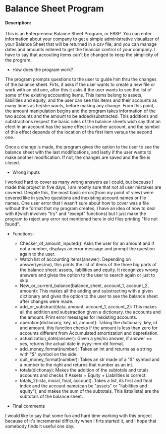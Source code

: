 # Balance Sheet Program

#### Description:

This is an Enterpreneur Balance Sheet Program, or EBSP. You can enter information about your company to get a simple administrative visualizer of your Balance Sheet that will be returned in a csv file, and you can manage dates and amounts entered to get the financial control of your company. I have to say that accouting items can't be changed to keep the simplicity of the program.

- How does the program work?

The program prompts questions to the user to guide him thru the changes of the balance sheet. Firts, it asks if the user wants to create a new file or work with an old one, after this it asks if the user wants to see the list of some of the existing accounting items. This items belong to assets, liabilities and equity, and the user can see this items and their accounts as many times as he/she wants, before making any change. From this point, the amount manipulation begins and the program takes information of the two accounts and the amount to be added/substracted. This additions and substractions respect the basic rules of the balance sheets wich say that an efect in an account has the same effect in another account, and the symbol of this effect depends of the location of the first item versus the second one.

Once a change is made, the program gives the option to the user to see the balance sheet with the last modifications, and lastly if the user wants to make another modification. If not, the changes are saved and the file is closed.

- Wrong inputs

I worked hard to cover as many wrong answers as I could, but because I made this project in five days, I am mostly sure that not all user mistakes are covered. Despite this, the most basic errors(from my point of view) were covered like in yes/no questions and inexisting account names or file names. One user error that I wasn't sure about how to cover was a file without the format that my program creates, I have an idea of how to deal with it(wich involves "try" and "except" functions) but I just make the program to reject any error not mentioned here in old files printing "file not found".

- Functions:
    - Checker_of_amount_inputed(): Asks the user for an amount and if not a number, displays an error message and prompt the question again to the user.
    - Watch list of accounting items(answer): Depending on answer(yes/no), this prints the list of items of the three big parts of the balance sheet: assets, liabilities and equity. It recognizes wrong answers and gives the option to the user to search again or just to skip.
    - New_or_current_balance(balance_sheet, account_1, account_2, amount): This makes all the adding and substracting with a given dictionary and gives the option to the user to see the balance sheet after changes were made.
    - add_or_substract(data, amount, account_1, account_2): This makes all the addition and substraction given a dictionary, the accounts and the amount. Print error messages for inexisting accounts.
    - operation(dictionary, key, id, amount): Taking the dictionary, key, id and amount, this function checks if the amount is less than zero for accounts different from Accumulated amortization and depretiation.
    - actualization_date(answer): Given a yes/no answer, if answer == yes, returns the actual date in yyyy-mm-dd format.
    - add_money_format(number): Takes an int and returns as a string with "$" symbol on the side.
    - quit_money_format(number): Takes an str made of a "$" symbol and a number to the right and returns that number as an int.
    - totals(dictionay): Makes the addition of the subtotals and totals accounts and checks if Assets = Equity + Liabilities is correct.
    - totals_2(lista, inicial, final, account): Takes a list, its first and final index and the account name(can be "assets" or "liabilities and equity"), and makes the sum of the subtotals. This lists(lista) are the subtotals of the balance sheet.

- Final comments

I would like to say that some fun and hard time working with this project because of it's incremental difficulty when I firts started it, and I hope that somebody finds it useful one day.

